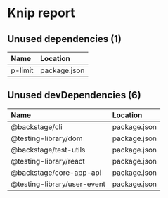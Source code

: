 # Knip report

## Unused dependencies (1)

| Name    | Location     |
|:--------|:-------------|
| p-limit | package.json |

## Unused devDependencies (6)

| Name                        | Location     |
|:----------------------------|:-------------|
| @backstage/cli              | package.json |
| @testing-library/dom        | package.json |
| @backstage/test-utils       | package.json |
| @testing-library/react      | package.json |
| @backstage/core-app-api     | package.json |
| @testing-library/user-event | package.json |


